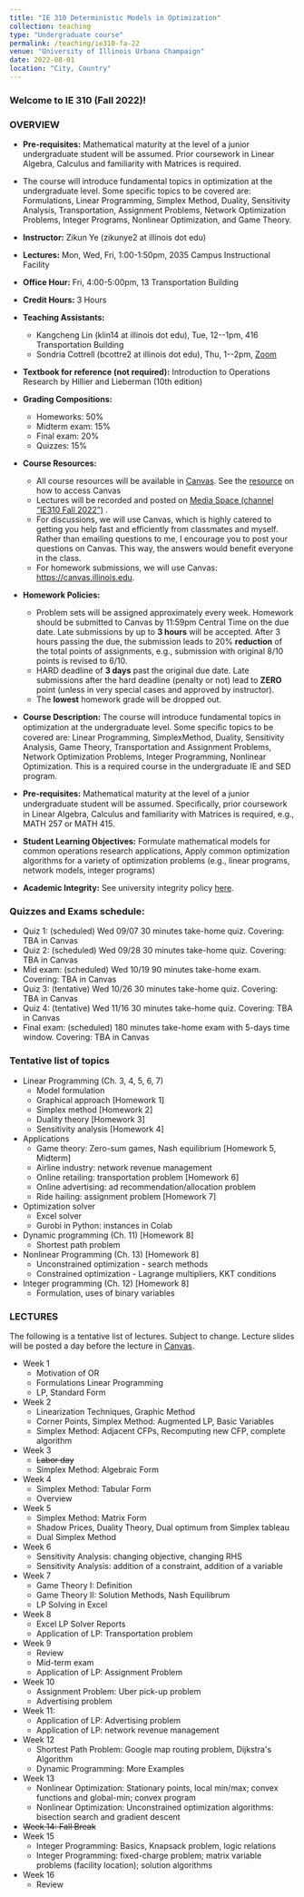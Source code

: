 ```yaml
---
title: "IE 310 Deterministic Models in Optimization"
collection: teaching
type: "Undergraduate course"
permalink: /teaching/ie310-fa-22
venue: "University of Illinois Urbana Champaign"
date: 2022-08-01
location: "City, Country"
---
```


### Welcome to IE 310 (Fall 2022)! 


### OVERVIEW
- **Pre-requisites:** Mathematical maturity at the level of a junior undergraduate student will be assumed. Prior coursework in Linear Algebra, Calculus and familiarity with Matrices is required.
- The course will introduce fundamental topics in optimization at the undergraduate level. Some specific topics to be covered are: Formulations, Linear Programming, Simplex Method, Duality, Sensitivity Analysis, Transportation, Assignment Problems, Network Optimization Problems, Integer Programs, Nonlinear Optimization, and Game Theory. 
- **Instructor:** Zikun Ye (zikunye2 at illinois dot edu)
- **Lectures:** Mon, Wed, Fri, 1:00-1:50pm, 2035 Campus Instructional Facility
- **Office Hour:** Fri, 4:00-5:00pm, 13 Transportation Building
- **Credit Hours:** 3 Hours
- **Teaching Assistants:** 
   * Kangcheng Lin (klin14 at illinois dot edu), Tue, 12--1pm, 416 Transportation Building
   * Sondria Cottrell (bcottre2 at illinois dot edu), Thu, 1--2pm, [Zoom](https://illinois.zoom.us/j/84220238997?pwd=RGk1UTBYNzZYS3M1TENYcTFRYzBpUT09)
- **Textbook for reference (not required):** Introduction to Operations Research by Hillier and Lieberman (10th edition)
- **Grading Compositions:**
   * Homeworks: 50% 
   * Midterm exam: 15% 
   * Final exam: 20% 
   * Quizzes: 15% 
- **Course Resources:**
   * All course resources will be available in [Canvas](https://canvas.illinois.edu). See the [resource](https://online.illinois.edu/getting-started/learning-management-systems/canvas) on how to access Canvas
   * Lectures will be recorded and posted on [Media Space (channel “IE310 Fall 2022”)](https://mediaspace.illinois.edu/channel/channelid/268206292) .
   * For discussions, we will use Canvas, which is highly catered to getting you help fast and efficiently from classmates and myself. Rather than emailing questions to me, I encourage you to post your questions on Canvas. This way, the answers would benefit everyone in the class.
   * For homework submissions, we will use Canvas: https://canvas.illinois.edu.

- **Homework Policies:** 
    * Problem sets will be assigned approximately every week. Homework should be submitted to Canvas by 11:59pm Central Time on the due date. Late submissions by up to **3 hours** will be accepted. After 3 hours passing the due, the submission leads to 20% **reduction** of the total points of assignments, e.g., submission with original 8/10 points is revised to 6/10.
    * HARD deadline of **3 days** past the original due date. Late submissions after the hard deadline (penalty or not) lead to **ZERO** point (unless in very special cases and approved by instructor). 
    * The **lowest** homework grade will be dropped out.

- **Course Description:** The course will introduce fundamental topics in optimization at the undergraduate level. Some speciﬁc topics to be covered are: Linear Programming, SimplexMethod, Duality, Sensitivity Analysis, Game Theory, Transportation and Assignment Problems, Network Optimization Problems, Integer Programming, Nonlinear Optimization. This is a required course in the undergraduate IE and SED program.

- **Pre-requisites:** Mathematical maturity at the level of a junior undergraduate student will be assumed. Speciﬁcally, prior coursework in Linear Algebra, Calculus and familiarity with Matrices is required, e.g., MATH 257 or MATH 415.

- **Student Learning Objectives:** Formulate mathematical models for common operations research applications, Apply common optimization algorithms for a variety of optimization problems (e.g., linear programs, network models, integer programs)

- **Academic Integrity:** See university integrity policy [here](https://studentcode.illinois.edu/article1/part4/1-401/).

### Quizzes and Exams schedule:
* Quiz 1: (scheduled) Wed 09/07 30 minutes take-home quiz. Covering: TBA in Canvas
* Quiz 2: (scheduled) Wed 09/28 30 minutes take-home quiz. Covering: TBA in Canvas 
* Mid exam: (scheduled) Wed 10/19 90 minutes take-home exam. Covering: TBA in Canvas
* Quiz 3: (tentative) Wed 10/26 30 minutes take-home quiz. Covering: TBA in Canvas 
* Quiz 4: (tentative) Wed 11/16 30 minutes take-home quiz. Covering: TBA in Canvas 
* Final exam: (scheduled) 180 minutes take-home exam with 5-days time window. Covering: TBA in Canvas


### Tentative list of topics

* Linear Programming (Ch. 3, 4, 5, 6, 7)
    * Model formulation
    * Graphical approach [Homework 1]
    * Simplex method [Homework 2]
    * Duality theory [Homework 3]
    * Sensitivity analysis [Homework 4]
* Applications
    * Game theory: Zero-sum games, Nash equilibrium [Homework 5, Midterm]
    * Airline industry: network revenue management
    * Online retailing: transportation problem [Homework 6]
    * Online advertising: ad recommendation/allocation problem
    * Ride hailing: assignment problem [Homework 7]
* Optimization solver
    * Excel solver
    * Gurobi in Python: instances in Colab
* Dynamic programming (Ch. 11) [Homework 8]
    * Shortest path problem
* Nonlinear Programming (Ch. 13) [Homework 8]
    * Unconstrained optimization - search methods
    * Constrained optimization - Lagrange multipliers, KKT conditions
* Integer programming (Ch. 12) [Homework 8]
    * Formulation, uses of binary variables



### LECTURES
The following is a tentative list of lectures. Subject to change. Lecture slides will be posted a day before the lecture in [Canvas](http://canvas.illinois.edu/).

* Week 1
    * Motivation of OR
    * Formulations Linear Programming
    * LP, Standard Form
* Week 2
    * Linearization Techniques, Graphic Method
    * Corner Points, Simplex Method: Augmented LP, Basic Variables
    * Simplex Method: Adjacent CFPs, Recomputing new CFP, complete algorithm
* Week 3
    * <s>Labor day</s>
    * Simplex Method: Algebraic Form
* Week 4
    * Simplex Method: Tabular Form
    * Overview
* Week 5
    * Simplex Method: Matrix Form
    * Shadow Prices, Duality Theory, Dual optimum from Simplex tableau 
    * Dual Simplex Method
* Week 6
    * Sensitivity Analysis: changing objective, changing RHS
    * Sensitivity Analysis: addition of a constraint, addition of a variable
* Week 7
    * Game Theory I: Definition
    * Game Theory II: Solution Methods, Nash Equilibrum
    * LP Solving in Excel
* Week 8
    * Excel LP Solver Reports
    * Application of LP: Transportation problem
* Week 9
    * Review
    * Mid-term exam
    * Application of LP: Assignment Problem
* Week 10
    * Assignment Problem: Uber pick-up problem
    * Advertising problem
* Week 11:
    * Application of LP: Advertising problem
    * Application of LP: network revenue management
* Week 12
    * Shortest Path Problem: Google map routing problem, Dijkstra's Algorithm
    * Dynamic Programming: More Examples
* Week 13
    * Nonlinear Optimization: Stationary points, local min/max; convex functions and global-min; convex program 
    * Nonlinear Optimization: Unconstrained optimization algorithms: bisection search and gradient descent 
* <s>Week 14: Fall Break</s>
* Week 15
    * Integer Programming: Basics, Knapsack problem, logic relations
    * Integer Programming: fixed-charge problem; matrix variable problems (facility location); solution algorithms 
* Week 16
    * Review

